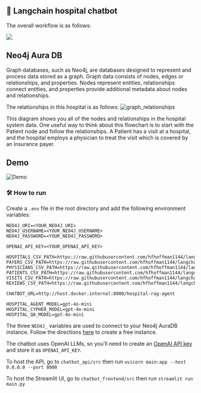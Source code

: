 ## 🤖 Langchain hospital chatbot
The overall workflow is as follows:

<img src='workflow.avif'>

## Neo4j Aura DB
Graph databases, such as Neo4j, are databases designed to represent and process data stored as a graph. Graph data consists of nodes, edges or relationships, and properties. Nodes represent entities, relationships connect entities, and properties provide additional metadata about nodes and relationships.

The relationships in this hospital is as follows:
![graph_relationships](https://github.com/user-attachments/assets/5222ffca-65a1-424d-9073-f33146ec921e)

This diagram shows you all of the nodes and relationships in the hospital system data. One useful way to think about this flowchart is to start with the Patient node and follow the relationships. A Patient has a visit at a hospital, and the hospital employs a physician to treat the visit which is covered by an insurance payer.


## Demo
![Demo](./langchain_rag_chatbot_demo.gif)

### 🛠️ How to run

Create a `.env` file in the root directory and add the following environment variables:

```.env
NEO4J_URI=<YOUR_NEO4J_URI>
NEO4J_USERNAME=<YOUR_NEO4J_USERNAME>
NEO4J_PASSWORD=<YOUR_NEO4J_PASSWORD>

OPENAI_API_KEY=<YOUR_OPENAI_API_KEY>

HOSPITALS_CSV_PATH=https://raw.githubusercontent.com/hfhoffman1144/langchain_neo4j_rag_app/main/data/hospitals.csv
PAYERS_CSV_PATH=https://raw.githubusercontent.com/hfhoffman1144/langchain_neo4j_rag_app/main/data/payers.csv
PHYSICIANS_CSV_PATH=https://raw.githubusercontent.com/hfhoffman1144/langchain_neo4j_rag_app/main/data/physicians.csv
PATIENTS_CSV_PATH=https://raw.githubusercontent.com/hfhoffman1144/langchain_neo4j_rag_app/main/data/patients.csv
VISITS_CSV_PATH=https://raw.githubusercontent.com/hfhoffman1144/langchain_neo4j_rag_app/main/data/visits.csv
REVIEWS_CSV_PATH=https://raw.githubusercontent.com/hfhoffman1144/langchain_neo4j_rag_app/main/data/reviews.csv

CHATBOT_URL=http://host.docker.internal:8000/hospital-rag-agent

HOSPITAL_AGENT_MODEL=gpt-4o-mini
HOSPITAL_CYPHER_MODEL=gpt-4o-mini
HOSPITAL_QA_MODEL=gpt-4o-mini
```

The three `NEO4J_` variables are used to connect to your Neo4j AuraDB instance. Follow the directions [here](https://neo4j.com/cloud/platform/aura-graph-database/?ref=docs-nav-get-started) to create a free instance.

The chatbot uses OpenAI LLMs, so you'll need to create an [OpenAI API key](https://realpython.com/generate-images-with-dalle-openai-api/#get-your-openai-api-key) and store it as `OPENAI_API_KEY`.

To host the API, go to `chatbot_api/src` then run `uvicorn main:app --host 0.0.0.0 --port 8000`

To host the Streamlit UI, go to `chatbot_frontend/src` then run `streamlit run main.py`

